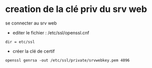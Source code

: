 # creation de la clé priv du srv web
se connecter au srv web
- editer le fichier : /etc/ssl/openssl.cnf
```
dir = etc/ssl
```
- créer la clé de certif
```
openssl genrsa -out /etc/ssl/private/srvwebkey.pem 4096
```
